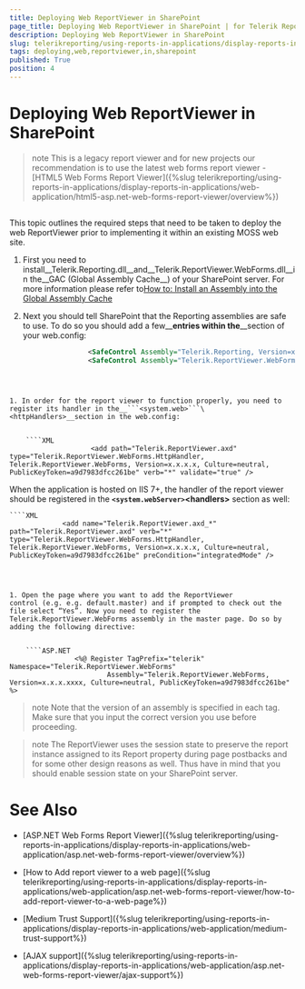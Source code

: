 ```yaml
---
title: Deploying Web ReportViewer in SharePoint
page_title: Deploying Web ReportViewer in SharePoint | for Telerik Reporting Documentation
description: Deploying Web ReportViewer in SharePoint
slug: telerikreporting/using-reports-in-applications/display-reports-in-applications/web-application/asp.net-web-forms-report-viewer/deploying-web-reportviewer-in-sharepoint
tags: deploying,web,reportviewer,in,sharepoint
published: True
position: 4
---
```


# Deploying Web ReportViewer in SharePoint



>note This is a legacy report viewer and for new projects our recommendation is to use the latest web forms report viewer -           [HTML5 Web Forms Report Viewer]({%slug telerikreporting/using-reports-in-applications/display-reports-in-applications/web-application/html5-asp.net-web-forms-report-viewer/overview%})


## 

This topic outlines the required steps that need to be taken to deploy the web ReportViewer prior        	to implementing it within an existing MOSS web site.

1. First you need to install__Telerik.Reporting.dll__and__Telerik.ReportViewer.WebForms.dll__in the__GAC (Global Assembly Cache__) of your SharePoint server. For more information please refer to[How to: Install an Assembly into the Global Assembly Cache](http://msdn.microsoft.com/en-us/library/dkkx7f79.aspx)

1. Next you should tell SharePoint that the Reporting assemblies are safe to use. To do so you should
				add a few__<SafeControl>__entries within the__<SafeControls>__section of your web.config:

	
    ````xml
					<SafeControl Assembly="Telerik.Reporting, Version=x.x.x.xxxx, Culture=neutral, PublicKeyToken=a9d7983dfcc261be" Namespace="Telerik.Reporting" TypeName="*" Safe="True" />
					<SafeControl Assembly="Telerik.ReportViewer.WebForms, Version=x.x.x.xxxx, Culture=neutral, PublicKeyToken=a9d7983dfcc261be" Namespace="Telerik.ReportViewer" TypeName="*" Safe="True" />
````



1. In order for the report viewer to function properly, you need to register its handler in the__```<system.web>```\<httpHandlers>__section in the web.config:

	
    ````XML
					<add path="Telerik.ReportViewer.axd" type="Telerik.ReportViewer.WebForms.HttpHandler, Telerik.ReportViewer.WebForms, Version=x.x.x.x, Culture=neutral, PublicKeyToken=a9d7983dfcc261be" verb="*" validate="true" />
````

When the application is hosted on IIS 7+, the handler of the report viewer should be registered in the 				__```<system.webServer>```\<handlers>__ section as well: 				

	
    ````XML
                 <add name="Telerik.ReportViewer.axd_*" path="Telerik.ReportViewer.axd" verb="*" type="Telerik.ReportViewer.WebForms.HttpHandler, Telerik.ReportViewer.WebForms, Version=x.x.x.x, Culture=neutral, PublicKeyToken=a9d7983dfcc261be" preCondition="integratedMode" />
````



1. Open the page where you want to add the ReportViewer control (e.g. e.g. default.master) and if prompted to check out the file select “Yes”. Now you need to register the Telerik.ReportViewer.WebForms assembly in the master page. Do so by adding the following directive:

	
    ````ASP.NET
				<%@ Register TagPrefix="telerik" Namespace="Telerik.ReportViewer.WebForms"
						Assembly="Telerik.ReportViewer.WebForms, Version=x.x.x.xxxx, Culture=neutral, PublicKeyToken=a9d7983dfcc261be" %>
````



   >note Note that the version of an assembly is specified in each  __<SafeControl>__  tag. Make sure that you input the correct version you use before proceeding.

   >note The ReportViewer uses the session state to preserve the report instance assigned to its Report property during page postbacks and for some other design reasons as well. Thus have in mind that you should enable session state on your SharePoint server.

# See Also


 * [ASP.NET Web Forms Report Viewer]({%slug telerikreporting/using-reports-in-applications/display-reports-in-applications/web-application/asp.net-web-forms-report-viewer/overview%})

 * [How to Add report viewer to a web page]({%slug telerikreporting/using-reports-in-applications/display-reports-in-applications/web-application/asp.net-web-forms-report-viewer/how-to-add-report-viewer-to-a-web-page%})

 * [Medium Trust Support]({%slug telerikreporting/using-reports-in-applications/display-reports-in-applications/web-application/medium-trust-support%})

 * [AJAX support]({%slug telerikreporting/using-reports-in-applications/display-reports-in-applications/web-application/asp.net-web-forms-report-viewer/ajax-support%})

